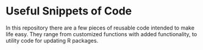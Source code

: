 # Useful Snippets of Code

In this repository there are a few pieces of reusable code intended to make life easy. They range from customized functions with added functionality, to utility code for updating R packages.